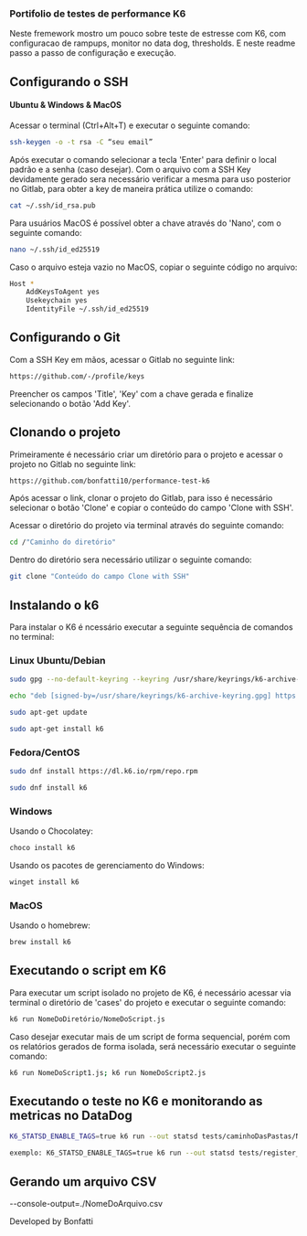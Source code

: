 ### Portifolio de testes de performance K6
Neste fremework mostro um pouco sobre teste de estresse com K6, com configuracao de rampups, monitor no data dog, thresholds.
E neste readme passo a passo de configuração e execução.
## Configurando o SSH

#### Ubuntu & Windows & MacOS

Acessar o terminal (Ctrl+Alt+T) e executar o seguinte comando:

```bash
ssh-keygen -o -t rsa -C “seu email”
```

Após executar o comando selecionar a tecla 'Enter' para definir o local padrão e a senha (caso desejar). Com o arquivo com a SSH Key devidamente gerado sera necessário verificar a mesma para uso posterior no Gitlab, para obter a key de maneira prática utilize o comando:

```bash
cat ~/.ssh/id_rsa.pub
```
Para usuários MacOS é possível obter a chave através do 'Nano', com o seguinte comando:
```bash
nano ~/.ssh/id_ed25519
```
Caso o arquivo esteja vazio no MacOS, copiar o seguinte código no arquivo:
```bash
Host *
    AddKeysToAgent yes
    Usekeychain yes
    IdentityFile ~/.ssh/id_ed25519
```

## Configurando o Git

Com a SSH Key em mãos, acessar o Gitlab no seguinte link:

```bash
https://github.com/-/profile/keys
```
Preencher os campos 'Title', 'Key' com a chave gerada e finalize selecionando o botão 'Add Key'.

## Clonando o projeto

Primeiramente é necessário criar um diretório para o projeto e acessar o projeto no Gitlab no seguinte link:
```bash
https://github.com/bonfatti10/performance-test-k6
```
Após acessar o link, clonar o projeto do Gitlab, para isso é necessário selecionar o botão 'Clone' e copiar o conteúdo do campo 'Clone with SSH'. 

Acessar o diretório do projeto via terminal através do seguinte comando:
```bash
cd /"Caminho do diretório"
```
Dentro do diretório sera necessário utilizar o seguinte comando:
```bash
git clone "Conteúdo do campo Clone with SSH"
```

## Instalando o k6
Para instalar o K6 é ncessário executar a seguinte sequência de comandos no terminal:
### Linux Ubuntu/Debian
```bash
sudo gpg --no-default-keyring --keyring /usr/share/keyrings/k6-archive-keyring.gpg --keyserver hkp://keyserver.ubuntu.com:80 --recv-keys C5AD17C747E3415A3642D57D77C6C491D6AC1D69
```
```bash
echo "deb [signed-by=/usr/share/keyrings/k6-archive-keyring.gpg] https://dl.k6.io/deb stable main" | sudo tee /etc/apt/sources.list.d/k6.list
```
```bash
sudo apt-get update
```
```bash
sudo apt-get install k6
```

### Fedora/CentOS
```bash
sudo dnf install https://dl.k6.io/rpm/repo.rpm
```
```bash
sudo dnf install k6
```

### Windows
Usando o Chocolatey:
```bash
choco install k6
```
Usando os pacotes de gerenciamento do Windows:
```bash
winget install k6
```

### MacOS
Usando o homebrew:
```bash
brew install k6
```

## Executando o script em K6

Para executar um script isolado no projeto de K6, é necessário acessar via terminal o diretório de 'cases' do projeto e executar o seguinte comando:
```bash
k6 run NomeDoDiretório/NomeDoScript.js
```

Caso desejar executar mais de um script de forma sequencial, porém com os relatórios gerados de forma isolada, será necessário executar o seguinte comando:
```bash
k6 run NomeDoScript1.js; k6 run NomeDoScript2.js
```
## Executando o teste no K6 e monitorando as metricas no DataDog
```bash
K6_STATSD_ENABLE_TAGS=true k6 run --out statsd tests/caminhoDasPastas/NomeDoArquivo_scenario.js

exemplo: K6_STATSD_ENABLE_TAGS=true k6 run --out statsd tests/register_test/new_register.js

```
## Gerando um arquivo CSV
--console-output=./NomeDoArquivo.csv

Developed by Bonfatti
